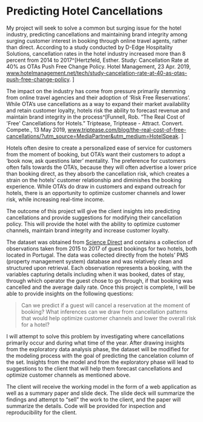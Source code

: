 # Predicting Hotel Cancellations

My project will seek to solve a common but surging issue for the hotel industry, predicting cancellations and maintaining brand integrity among surging customer interest in booking through online travel agents, rather than direct. According to a study conducted by D-Edge Hospitality Solutions, cancellation rates in the hotel industry increased more than 8 percent from 2014 to 2017^[Hertzfeld, Esther. Study: Cancellation Rate at 40% as OTAs Push Free Change Policy. Hotel Management, 23 Apr. 2019, www.hotelmanagement.net/tech/study-cancelation-rate-at-40-as-otas-push-free-change-policy.
]

The impact on the industry has come from pressure primarily stemming from online travel agencies and their adoption of ‘Risk Free Reservations’. While OTA’s use cancellations as a way to expand their market availability and retain customer loyalty, hotels risk the ability to forecast revenue and maintain brand integrity in the process^[Funnell, Rob. “The Real Cost of 'Free' Cancellations for Hotels.” Triptease, Triptease - Attract. Convert. Compete., 13 May 2019,
www.triptease.com/blog/the-real-cost-of-free-cancellations/?utm_source=MediaPartner&utm_medium=HotelSpeak.
]

Hotels often desire to create a personalized ease of  service for customers from the moment of booking, but OTA’s want their customers to adopt a ‘book now, ask questions later’ mentality. The preference for customers often falls towards the OTA’s, because they will often advertise a lower price than booking direct, as they absorb the cancellation risk, which creates a strain on the hotels’ customer relationship and diminishes the booking experience. While OTA’s do draw in customers and expand outreach for hotels, there is an opportunity to optimize customer channels and lower risk, while increasing real-time income.

The outcome of this project will give the client insights into predicting cancellations and provide suggestions for modifying their cancellation policy. This will provide the hotel with the ability to optimize customer channels, maintain brand integrity and increase customer loyalty.

The dataset was obtained from [Science Direct](https://www.sciencedirect.com) and contains a collection of observations taken from 2015 to 2017 of guest bookings for two hotels, both located in Portugal. The data was collected directly from the hotels’ PMS (property management system) database and was relatively clean and structured upon retrieval. Each observation represents a booking, with the variables capturing details including when it was booked, dates of stay, through which operator the guest chose to go through, if that booking was cancelled and the average daily rate. Once this project is complete, I will be able to provide insights on the following questions: 


> Can we predict if a guest will cancel a reservation at the moment of booking? What inferences can we draw from cancellation patterns that would help optimize customer channels and lower the overall risk for a hotel?

I will attempt to solve this problem by investigating where cancellations primarily occur and during what time of the year. After drawing insights from the exploratory data analysis phase, the dataset will be modified for the modeling process with the goal of predicting the cancelation column of the set. Insights from the model and from the exploratory phase will lead to suggestions to the client that will help them forecast cancellations and optimize customer channels as mentioned above. 

The client will receive the working model in the form of a web application as well as a summary paper and slide deck. The slide deck will summarize the findings and attempt to “sell” the work to the client, and the paper will summarize the details. Code will be provided for inspection and reproducibility for the client.
